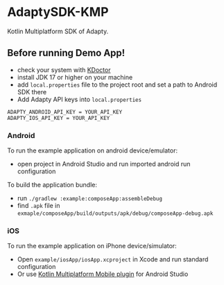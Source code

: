 # AdaptySDK-KMP
Kotlin Multiplatform SDK of Adapty.

## Before running Demo App!

- check your system with [KDoctor](https://github.com/Kotlin/kdoctor)
- install JDK 17 or higher on your machine
- add `local.properties` file to the project root and set a path to Android SDK there
- Add Adapty API keys into `local.properties`
```agsl
ADAPTY_ANDROID_API_KEY = YOUR_API_KEY
ADAPTY_IOS_API_KEY = YOUR_API_KEY
```

### Android

To run the example application on android device/emulator:

- open project in Android Studio and run imported android run configuration

To build the application bundle:

- run `./gradlew :example:composeApp:assembleDebug`
- find `.apk` file in `exmaple/composeApp/build/outputs/apk/debug/composeApp-debug.apk`

### iOS

To run the example application on iPhone device/simulator:

- Open `example/iosApp/iosApp.xcproject` in Xcode and run standard configuration
- Or
  use [Kotlin Multiplatform Mobile plugin](https://plugins.jetbrains.com/plugin/14936-kotlin-multiplatform-mobile)
  for Android Studio

